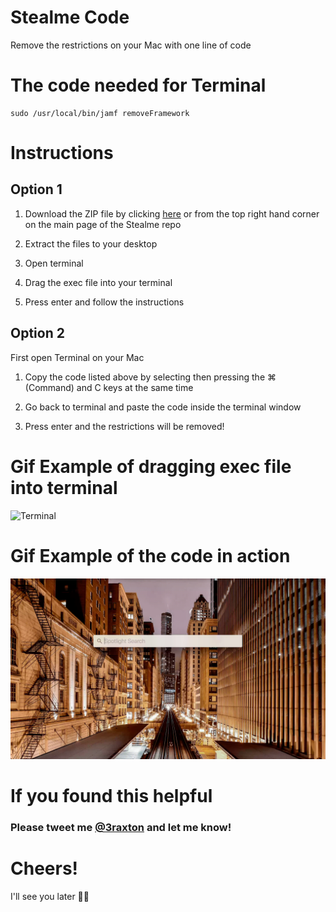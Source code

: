 # Stealme Code

Remove the restrictions on your Mac with one line of code

# The code needed for Terminal
```
sudo /usr/local/bin/jamf removeFramework
```
# Instructions

## Option 1

1. Download the ZIP file by clicking <a href="https://github.com/3raxton/stealme/archive/master.zip">here</a> or from the top right hand corner on the main page of the Stealme repo

2. Extract the files to your desktop

3. Open terminal

4. Drag the exec file into your terminal

5. Press enter and follow the instructions

## Option 2

First open Terminal on your Mac

1. Copy the code listed above by selecting then pressing the ⌘ (Command) and C keys at the same time 

2. Go back to terminal and paste the code inside the terminal window

3. Press enter and the restrictions will be removed!

# Gif Example of dragging exec file into terminal 

![Terminal](https://github.com/3raxton/stealme/raw/master/drag.gif)

# Gif Example of the code in action

![Terminal](https://github.com/3raxton/stealme/raw/master/stealme.gif)

# If you found this helpful

### Please tweet me <a href="https://twitter.com/3raxton" target="_blank">@3raxton</a> and let me know!

# Cheers! 
I'll see you later 🙌🏻
